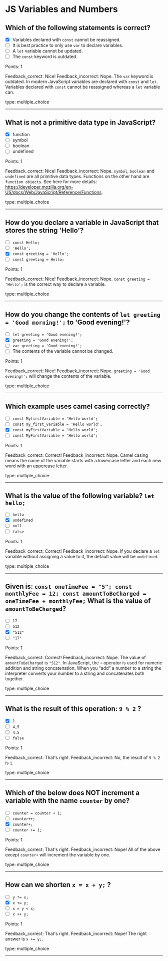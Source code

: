 # JS Variables and Numbers

## Which of the following statements is correct?

- [x] Variables declared with `const` cannot be reassigned.
- [ ] It is best practice to only use `var` to declare variables.
- [ ] A `let` variable cannot be updated.
- [ ] The `const` keyword is outdated.

Points: 1

Feedback_correct: Nice!
Feedback_incorrect: Nope. The `var` keyword is outdated. In modern JavaScript variables are declared with `const` and `let`. Variables declared with `const` cannot be reassigned whereas a `let` variable can.

type: multiple_choice

---

## What is not a primitive data type in JavaScript?

- [x] function
- [ ] symbol
- [ ] boolean
- [ ] undefined

Points: 1

Feedback_correct: Nice!
Feedback_incorrect: Nope. `symbol`, `boolean` and `undefined` are all primitive data types. Functions on the other hand are `function objects`. See here for more details: https://developer.mozilla.org/en-US/docs/Web/JavaScript/Reference/Functions.

type: multiple_choice

---

## How do you declare a variable in JavaScript that stores the string 'Hello'?

- [ ] `const Hello;`
- [ ] `'Hello';`
- [x] `const greeting = 'Hello';`
- [ ] `const greeting = Hello;`

Points: 1

Feedback_correct: Nice!
Feedback_incorrect: Nope. `const greeting = 'Hello';` is the correct way to declare a variable.

type: multiple_choice

---

## How do you change the contents of `let greeting = 'Good morning!';` to 'Good evening!'?

- [ ] `let greeting = 'Good evening!';`
- [x] `greeting = 'Good evening!';`
- [ ] `var greeting = 'Good evening!';`
- [ ] The contents of the variable cannot be changed.

Points: 1

Feedback_correct: Nice!
Feedback_incorrect: Nope. `greeting = 'Good evening!';` will change the contents of the variable.

type: multiple_choice

---

## Which example uses camel casing correctly?

- [ ] `const MyfirstVariable = 'Hello world';`
- [ ] `const my_first_variable = 'Hello world';`
- [x] `const myFirstVariable = 'Hello world';`
- [ ] `const MyFirstVariable = 'Hello world';`

Points: 1

Feedback_correct: Correct!
Feedback_incorrect: Nope. Camel casing means the name of the variable starts with a lowercase letter and each new word with an uppercase letter.

type: multiple_choice

---

## What is the value of the following variable? `let hello;`

- [ ] `hello`
- [x] `undefined`
- [ ] `null`
- [ ] `false`

Points: 1

Feedback_correct: Correct!
Feedback_incorrect: Nope. If you declare a `let` variable without assigning a value to it, the default value will be `undefined`.

type: multiple_choice

---

## Given is: `const oneTimeFee = "5"; const monthlyFee = 12; const amountToBeCharged = oneTimeFee + monthlyFee;` What is the value of `amountToBeCharged`?

- [ ] `17`
- [ ] `512`
- [x] `"512"`
- [ ] `"17"`

Points: 1

Feedback_correct: Correct!
Feedback_incorrect: Nope. The value of `amountToBeCharged` is `"512"`. In JavaScript, the `+` operator is used for numeric addition and string concatenation. When you “add” a number to a string the interpreter converts your number to a string and concatenates both together.

type: multiple_choice

---

## What is the result of this operation: `9 % 2` ?

- [x] `1`
- [ ] `4,5`
- [ ] `4.5`
- [ ] `false`

Points: 1

Feedback_correct: That's right.
Feedback_incorrect: No, the result of `9 % 2` is `1`.

type: multiple_choice

---

## Which of the below does NOT increment a variable with the name `counter` by one?

- [ ] `counter = counter + 1;`
- [ ] `counter++;`
- [x] `counter+;`
- [ ] `counter += 1;`

Points: 1

Feedback_correct: That's right.
Feedback_incorrect: Nope! All of the above except `counter+` will increment the variable by one.

type: multiple_choice

---

## How can we shorten `x = x + y;` ?

- [ ] `y *= x;`
- [x] `x += y;`
- [ ] `x = y < x;`
- [ ] `x ++ y;`

Points: 1

Feedback_correct: That's right.
Feedback_incorrect: Nope! The right answer is `x += y;`.

type: multiple_choice

---
